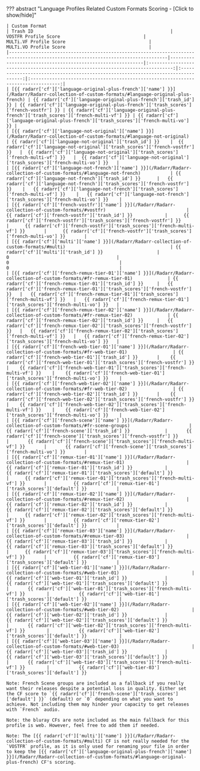 <!-- markdownlint-disable MD041-->
??? abstract "Language Profiles Related Custom Formats Scoring - [Click to show/hide]"

    | Custom Format                                                                                                                   | Trash ID                                                   |                              VOSTFR Profile Score                               |                              MULTi.VF Profile Score                               |                              MULTi.VO Profile Score                               |
    |---------------------------------------------------------------------------------------------------------------------------------|------------------------------------------------------------|:-------------------------------------------------------------------------------:|:---------------------------------------------------------------------------------:|:---------------------------------------------------------------------------------:|
    | [{{ radarr['cf']['language-original-plus-french']['name'] }}](/Radarr/Radarr-collection-of-custom-formats/#language-original-plus-french) | {{ radarr['cf']['language-original-plus-french']['trash_id'] }} | {{ radarr['cf']['language-original-plus-french']['trash_scores']['french-vostfr'] }} | {{ radarr['cf']['language-original-plus-french']['trash_scores']['french-multi-vf'] }} | {{ radarr['cf']['language-original-plus-french']['trash_scores']['french-multi-vo'] }} |
    | [{{ radarr['cf']['language-not-original']['name'] }}](/Radarr/Radarr-collection-of-custom-formats/#language-not-original)       | {{ radarr['cf']['language-not-original']['trash_id'] }}    |  {{ radarr['cf']['language-not-original']['trash_scores']['french-vostfr'] }}   |  {{ radarr['cf']['language-not-original']['trash_scores']['french-multi-vf'] }}   |  {{ radarr['cf']['language-not-original']['trash_scores']['french-multi-vo'] }}   |
    | [{{ radarr['cf']['language-not-french']['name'] }}](/Radarr/Radarr-collection-of-custom-formats/#language-not-french)           | {{ radarr['cf']['language-not-french']['trash_id'] }}      |   {{ radarr['cf']['language-not-french']['trash_scores']['french-vostfr'] }}    |   {{ radarr['cf']['language-not-french']['trash_scores']['french-multi-vf'] }}    |   {{ radarr['cf']['language-not-french']['trash_scores']['french-multi-vo'] }}    |
    | [{{ radarr['cf']['french-vostfr']['name'] }}](/Radarr/Radarr-collection-of-custom-formats/#vostfr)                              | {{ radarr['cf']['french-vostfr']['trash_id'] }}            |      {{ radarr['cf']['french-vostfr']['trash_scores']['french-vostfr'] }}       |      {{ radarr['cf']['french-vostfr']['trash_scores']['french-multi-vf'] }}       |      {{ radarr['cf']['french-vostfr']['trash_scores']['french-multi-vo'] }}       |
    | [{{ radarr['cf']['multi']['name'] }}](/Radarr/Radarr-collection-of-custom-formats/#multi)                                       | {{ radarr['cf']['multi']['trash_id'] }}                    |                                        0                                        |                                         0                                         |                                         0                                         |
    | [{{ radarr['cf']['french-remux-tier-01']['name'] }}](/Radarr/Radarr-collection-of-custom-formats/#fr-remux-tier-01)             | {{ radarr['cf']['french-remux-tier-01']['trash_id'] }}     |   {{ radarr['cf']['french-remux-tier-01']['trash_scores']['french-vostfr'] }}   |   {{ radarr['cf']['french-remux-tier-01']['trash_scores']['french-multi-vf'] }}   |   {{ radarr['cf']['french-remux-tier-01']['trash_scores']['french-multi-vo'] }}   |
    | [{{ radarr['cf']['french-remux-tier-02']['name'] }}](/Radarr/Radarr-collection-of-custom-formats/#fr-remux-tier-02)             | {{ radarr['cf']['french-remux-tier-02']['trash_id'] }}     |   {{ radarr['cf']['french-remux-tier-02']['trash_scores']['french-vostfr'] }}   |   {{ radarr['cf']['french-remux-tier-02']['trash_scores']['french-multi-vf'] }}   |   {{ radarr['cf']['french-remux-tier-02']['trash_scores']['french-multi-vo'] }}   |
    | [{{ radarr['cf']['french-web-tier-01']['name'] }}](/Radarr/Radarr-collection-of-custom-formats/#fr-web-tier-01)                 | {{ radarr['cf']['french-web-tier-01']['trash_id'] }}       |    {{ radarr['cf']['french-web-tier-01']['trash_scores']['french-vostfr'] }}    |    {{ radarr['cf']['french-web-tier-01']['trash_scores']['french-multi-vf'] }}    |    {{ radarr['cf']['french-web-tier-01']['trash_scores']['french-multi-vo'] }}    |
    | [{{ radarr['cf']['french-web-tier-02']['name'] }}](/Radarr/Radarr-collection-of-custom-formats/#fr-web-tier-02)                 | {{ radarr['cf']['french-web-tier-02']['trash_id'] }}       |    {{ radarr['cf']['french-web-tier-02']['trash_scores']['french-vostfr'] }}    |    {{ radarr['cf']['french-web-tier-02']['trash_scores']['french-multi-vf'] }}    |    {{ radarr['cf']['french-web-tier-02']['trash_scores']['french-multi-vo'] }}    |
    | [{{ radarr['cf']['french-scene']['name'] }}](/Radarr/Radarr-collection-of-custom-formats/#fr-scene-groups)                      | {{ radarr['cf']['french-scene']['trash_id'] }}             |       {{ radarr['cf']['french-scene']['trash_scores']['french-vostfr'] }}       |       {{ radarr['cf']['french-scene']['trash_scores']['french-multi-vf'] }}       |       {{ radarr['cf']['french-scene']['trash_scores']['french-multi-vo'] }}       |
    | [{{ radarr['cf']['remux-tier-01']['name'] }}](/Radarr/Radarr-collection-of-custom-formats/#remux-tier-01)                       | {{ radarr['cf']['remux-tier-01']['trash_id'] }}            |         {{ radarr['cf']['remux-tier-01']['trash_scores']['default'] }}          |      {{ radarr['cf']['remux-tier-01']['trash_scores']['french-multi-vf'] }}       |          {{ radarr['cf']['remux-tier-01']['trash_scores']['default'] }}           |
    | [{{ radarr['cf']['remux-tier-02']['name'] }}](/Radarr/Radarr-collection-of-custom-formats/#remux-tier-02)                       | {{ radarr['cf']['remux-tier-02']['trash_id'] }}            |         {{ radarr['cf']['remux-tier-02']['trash_scores']['default'] }}          |      {{ radarr['cf']['remux-tier-02']['trash_scores']['french-multi-vf'] }}       |          {{ radarr['cf']['remux-tier-02']['trash_scores']['default'] }}           |
    | [{{ radarr['cf']['remux-tier-03']['name'] }}](/Radarr/Radarr-collection-of-custom-formats/#remux-tier-03)                       | {{ radarr['cf']['remux-tier-03']['trash_id'] }}            |         {{ radarr['cf']['remux-tier-03']['trash_scores']['default'] }}          |      {{ radarr['cf']['remux-tier-03']['trash_scores']['french-multi-vf'] }}       |          {{ radarr['cf']['remux-tier-03']['trash_scores']['default'] }}           |
    | [{{ radarr['cf']['web-tier-01']['name'] }}](/Radarr/Radarr-collection-of-custom-formats/#web-tier-01)                           | {{ radarr['cf']['web-tier-01']['trash_id'] }}              |          {{ radarr['cf']['web-tier-01']['trash_scores']['default'] }}           |       {{ radarr['cf']['web-tier-01']['trash_scores']['french-multi-vf'] }}        |           {{ radarr['cf']['web-tier-01']['trash_scores']['default'] }}            |
    | [{{ radarr['cf']['web-tier-02']['name'] }}](/Radarr/Radarr-collection-of-custom-formats/#web-tier-02)                           | {{ radarr['cf']['web-tier-02']['trash_id'] }}              |          {{ radarr['cf']['web-tier-02']['trash_scores']['default'] }}           |       {{ radarr['cf']['web-tier-02']['trash_scores']['french-multi-vf'] }}        |           {{ radarr['cf']['web-tier-02']['trash_scores']['default'] }}            |
    | [{{ radarr['cf']['web-tier-03']['name'] }}](/Radarr/Radarr-collection-of-custom-formats/#web-tier-03)                           | {{ radarr['cf']['web-tier-03']['trash_id'] }}              |          {{ radarr['cf']['web-tier-03']['trash_scores']['default'] }}           |       {{ radarr['cf']['web-tier-03']['trash_scores']['french-multi-vf'] }}        |           {{ radarr['cf']['web-tier-03']['trash_scores']['default'] }}            |

    Note: French Scene groups are included as a fallback if you really want their releases despite a potential loss in quality. Either set the CF score to `{{ radarr['cf']['french-scene']['trash_scores']['default'] }}` (default) or `0` depending on what you want to achieve. Not including them may hinder your capacity to get releases with `French` audio.

    Note: the bluray CFs are note included as the main fallback for this profile is web. However, feel free to add them if needed.

    Note: The [{{ radarr['cf']['multi']['name'] }}](/Radarr/Radarr-collection-of-custom-formats/#multi) CF is not really needed for the `VOSTFR` profile, as it is only used for renaming your file in order to keep the [{{ radarr['cf']['language-original-plus-french']['name'] }}](/Radarr/Radarr-collection-of-custom-formats/#language-original-plus-french) CF's scoring.
<!-- markdownlint-enable MD041-->
